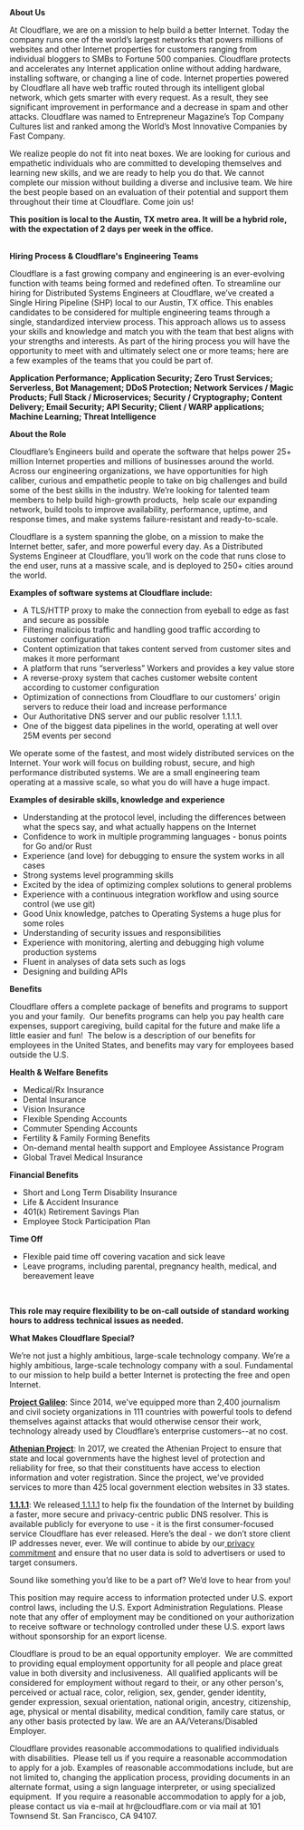 <div class="content-intro">
	<div><strong>About Us</strong></div>
	<div>
		<p>At Cloudflare, we are on a mission to help build a better Internet. Today the company runs one of the world’s largest networks that powers millions of websites and other Internet properties for customers ranging from individual bloggers to SMBs to Fortune 500 companies. Cloudflare protects and accelerates any Internet application online without adding hardware, installing software, or changing a line of code. Internet properties powered by Cloudflare all have web traffic routed through its intelligent global network, which gets smarter with every request. As a result, they see significant improvement in performance and a decrease in spam and other attacks. Cloudflare was named to Entrepreneur Magazine’s Top Company Cultures list and ranked among the World’s Most Innovative Companies by Fast Company.&nbsp;</p>
		<p><span style="font-weight: 400;">We realize people do not fit into neat boxes. We are looking for curious and empathetic individuals who are committed to developing themselves and learning new skills, and we are ready to help you do that. We cannot complete our mission without building a diverse and inclusive team. We hire the best people based on an evaluation of their potential and support them throughout their time at Cloudflare. Come join us!&nbsp;</span></p>
	</div>
</div>
<p><strong>This position is local to the Austin, TX metro area. It will be a hybrid role, with the expectation of 2 days per week in the office.<br><br></strong></p>
<p><span style="font-weight: 400;"><strong>Hiring Process &amp; Cloudflare's Engineering Teams</strong></span><em><span style="font-weight: 400;"><br></span></em></p>
<p><span style="font-weight: 400;">Cloudflare is a fast growing company and engineering is an ever-evolving function with teams being formed and redefined often. To streamline our hiring for Distributed Systems Engineers at Cloudflare, we’ve created a Single Hiring Pipeline (SHP) local to our Austin, TX office. This enables candidates to be considered for multiple engineering teams through a single, standardized interview process. This approach allows us to assess your skills and knowledge and match you with the team that best aligns with your strengths and interests. As part of the hiring process you will have the opportunity to meet with and ultimately select one or more teams; here are a few examples of the teams that you could be part of.</span></p>
<p><strong>Application Performance; Application Security; Zero Trust Services; Serverless, Bot Management; DDoS Protection; Network Services / Magic Products; Full Stack / Microservices; Security / Cryptography; Content Delivery; Email Security; API Security; Client / WARP applications; Machine Learning; Threat Intelligence</strong></p>
<p><strong>About the Role</strong></p>
<p><span style="font-weight: 400;">Cloudflare’s Engineers build and operate the software that helps power 25+ million Internet properties and millions of businesses around the world. Across our engineering organizations, we have opportunities for high caliber, curious and empathetic people to take on big challenges and build some of the best skills in the industry. We’re looking for talented team members to help build high-growth products,&nbsp; help scale our expanding network, build tools to improve availability, performance, uptime, and response times, and make systems failure-resistant and ready-to-scale.</span></p>
<p><span style="font-weight: 400;">Cloudflare is a system spanning the globe, on a mission to make the Internet better, safer, and more powerful every day. As a Distributed Systems Engineer at Cloudflare, you’ll work on the code that runs close to the end user, runs at a massive scale, and is deployed to 250+ cities around the world.</span></p>
<p><strong>Examples of software systems at Cloudflare include:</strong></p>
<ul>
	<li style="font-weight: 400;"><span style="font-weight: 400;">A TLS/HTTP proxy to make the connection from eyeball to edge as fast and secure as possible</span></li>
	<li style="font-weight: 400;"><span style="font-weight: 400;">Filtering malicious traffic and handling good traffic according to customer configuration</span></li>
	<li style="font-weight: 400;"><span style="font-weight: 400;">Content optimization that takes content served from customer sites and makes it more performant</span></li>
	<li style="font-weight: 400;"><span style="font-weight: 400;">A platform that runs “serverless” Workers and provides a key value store</span></li>
	<li style="font-weight: 400;"><span style="font-weight: 400;">A reverse-proxy system that caches customer website content according to customer configuration</span></li>
	<li style="font-weight: 400;"><span style="font-weight: 400;">Optimization of connections from Cloudflare to our customers' origin servers to reduce their load and increase performance</span></li>
	<li style="font-weight: 400;"><span style="font-weight: 400;">Our Authoritative DNS server and our public resolver 1.1.1.1.</span></li>
	<li style="font-weight: 400;"><span style="font-weight: 400;">One of the biggest data pipelines in the world, operating at well over 25M events per second</span></li>
</ul>
<p><span style="font-weight: 400;">We operate some of the fastest, and most widely distributed services on the Internet. Your work will focus on building robust, secure, and high performance distributed systems. We are a small engineering team operating at a massive scale, so what you do will have a huge impact.</span></p>
<p><strong>Examples of desirable skills, knowledge and experience</strong></p>
<ul>
	<li style="font-weight: 400;"><span style="font-weight: 400;">Understanding at the protocol level, including the differences between what the specs say, and what actually happens on the Internet</span></li>
	<li style="font-weight: 400;"><span style="font-weight: 400;">Confidence to work in multiple programming languages - bonus points for Go and/or Rust&nbsp;</span></li>
	<li style="font-weight: 400;"><span style="font-weight: 400;">Experience (and love) for debugging to ensure the system works in all cases</span></li>
	<li style="font-weight: 400;"><span style="font-weight: 400;">Strong systems level programming skills</span></li>
	<li style="font-weight: 400;"><span style="font-weight: 400;">Excited by the idea of optimizing complex solutions to general problems</span></li>
	<li style="font-weight: 400;"><span style="font-weight: 400;">Experience with a continuous integration workflow and using source control (we use git)</span></li>
	<li style="font-weight: 400;"><span style="font-weight: 400;">Good Unix knowledge, patches to Operating Systems a huge plus for some roles</span></li>
	<li style="font-weight: 400;"><span style="font-weight: 400;">Understanding of security issues and responsibilities</span></li>
	<li style="font-weight: 400;"><span style="font-weight: 400;">Experience with monitoring, alerting and debugging high volume production systems</span></li>
	<li style="font-weight: 400;"><span style="font-weight: 400;">Fluent in analyses of data sets such as logs</span></li>
	<li style="font-weight: 400;"><span style="font-weight: 400;">Designing and building APIs</span></li>
</ul>
<p><strong>Benefits</strong></p>
<p><span style="font-weight: 400;">Cloudflare offers a complete package of benefits and programs to support you and your family.&nbsp; Our benefits programs can help you pay health care expenses, support caregiving, build capital for the future and make life a little easier and fun!&nbsp; The below is a description of our benefits for employees in the United States, and benefits may vary for employees based outside the U.S.</span></p>
<p><strong>Health &amp; Welfare Benefits</strong></p>
<ul>
	<li style="font-weight: 400;"><span style="font-weight: 400;">Medical/Rx Insurance</span></li>
	<li style="font-weight: 400;"><span style="font-weight: 400;">Dental Insurance</span></li>
	<li style="font-weight: 400;"><span style="font-weight: 400;">Vision Insurance</span></li>
	<li style="font-weight: 400;"><span style="font-weight: 400;">Flexible Spending Accounts</span></li>
	<li style="font-weight: 400;"><span style="font-weight: 400;">Commuter Spending Accounts</span></li>
	<li style="font-weight: 400;"><span style="font-weight: 400;">Fertility &amp; Family Forming Benefits</span></li>
	<li style="font-weight: 400;"><span style="font-weight: 400;">On-demand mental health support and Employee Assistance Program</span></li>
	<li style="font-weight: 400;"><span style="font-weight: 400;">Global Travel Medical Insurance</span></li>
</ul>
<p><strong>Financial Benefits</strong></p>
<ul>
	<li style="font-weight: 400;"><span style="font-weight: 400;">Short and Long Term Disability Insurance</span></li>
	<li style="font-weight: 400;"><span style="font-weight: 400;">Life &amp; Accident Insurance</span></li>
	<li style="font-weight: 400;"><span style="font-weight: 400;">401(k) Retirement Savings Plan</span></li>
	<li style="font-weight: 400;"><span style="font-weight: 400;">Employee Stock Participation Plan</span></li>
</ul>
<p><strong>Time Off</strong></p>
<ul>
	<li style="font-weight: 400;"><span style="font-weight: 400;">Flexible paid time off covering vacation and sick leave</span></li>
	<li style="font-weight: 400;"><span style="font-weight: 400;">Leave programs, including parental, pregnancy health, medical, and bereavement leave</span></li>
</ul>
<p>&nbsp;</p>
<p><span style="font-weight: 400;"><strong>This role may require flexibility to be on-call outside of standard working hours to address technical issues as needed.</strong></span></p>
<div class="content-conclusion">
	<p><strong>What Makes Cloudflare Special?</strong></p>
	<p><span style="font-weight: 400;">We’re not just a highly ambitious, large-scale technology company. We’re a highly ambitious, large-scale technology company with a soul. Fundamental to our mission to help build a better Internet is protecting the free and open Internet.</span></p>
	<p><a href="https://blog.cloudflare.com/protecting-free-expression-online/"><strong>Project Galileo</strong></a><span style="font-weight: 400;">: Since 2014, we've equipped more than 2,400 journalism and civil society organizations in 111 countries with powerful tools to defend themselves against attacks that would otherwise censor their work, technology already used by Cloudflare’s enterprise customers--at no cost.</span></p>
	<p><strong><a href="https://www.cloudflare.com/athenian/">Athenian Project</a></strong><span style="font-weight: 400;">: In 2017, we created the Athenian Project to ensure that state and local governments have the highest level of protection and reliability for free, so that their constituents have access to election information and voter registration. Since the project, we've provided services to more than 425 local government election websites in 33 states.</span></p>
	<p><a href="https://1.1.1.1/"><strong>1.1.1.1</strong></a><span style="font-weight: 400;">: We released</span><a href="https://1.1.1.1/"> <span style="font-weight: 400;">1.1.1.1</span></a><span style="font-weight: 400;"> to help fix the foundation of the Internet by building a faster, more secure and privacy-centric public DNS resolver. This is available publicly for everyone to use - it is the first consumer-focused service Cloudflare has ever released. Here’s the deal - we don’t store client IP addresses never, ever. We will continue to abide by our</span><a href="https://developers.cloudflare.com/1.1.1.1/privacy/public-dns-resolver"> privacy commitment</a><span style="font-weight: 400;"> and ensure that no user data is sold to advertisers or used to target consumers.</span></p>
	<p><span style="font-weight: 400;">Sound like something you’d like to be a part of? We’d love to hear from you!</span></p>
	<p><span style="font-weight: 400;">This position may require access to information protected under U.S. export control laws, including the U.S. Export Administration Regulations. Please note that any offer of employment may be conditioned on your authorization to receive software or technology controlled under these U.S. export laws without sponsorship for an export license.</span></p>
	<p><span style="font-weight: 400;">Cloudflare is proud to be an equal opportunity employer. &nbsp;We are committed to providing equal employment opportunity for all people and place great value in both diversity and inclusiveness. &nbsp;All qualified applicants will be considered for employment without regard to their, or any other person's, perceived or actual</span> <span style="font-weight: 400;">race, color, religion, sex, gender, gender identity, gender expression, sexual orientation, national origin, ancestry, citizenship, age, physical or mental disability, medical condition, family care status, or any other basis protected by law. </span><span style="font-weight: 400;">We are an AA/Veterans/Disabled Employer.</span></p>
	<p><span style="font-weight: 400;">Cloudflare provides reasonable accommodations to qualified individuals with disabilities. &nbsp;Please tell us if you require a reasonable accommodation to apply for a job. Examples of reasonable accommodations include, but are not limited to, changing the application process, providing documents in an alternate format, using a sign language interpreter, or using specialized equipment. &nbsp;If you require a reasonable accommodation to apply for a job, please contact us via e-mail at </span><span style="font-weight: 400;">hr@cloudflare.com</span><span style="font-weight: 400;"> or via mail at 101 Townsend St. San Francisco, CA 94107.</span></p>
</div>